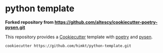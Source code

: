 python template
===============

**Forked repository from https://github.com/altescy/cookiecutter-poetry-pysen.git**

This repository provides a [Cookiecutter](https://github.com/cookiecutter/cookiecutter) template with [poetry](https://python-poetry.org/) and [pysen](https://github.com/pfnet/pysen).

```
cookiecutter https://github.com/himkt/python-template.git
```
